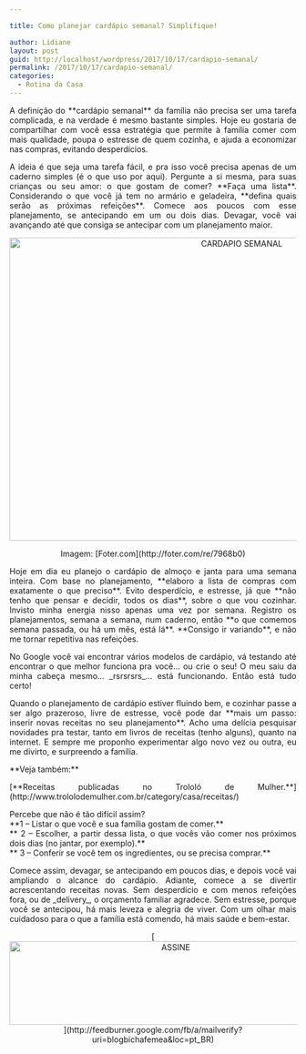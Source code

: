 ```yaml
---

title: Como planejar cardápio semanal? Simplifique!

author: Lidiane
layout: post
guid: http://localhost/wordpress/2017/10/17/cardapio-semanal/
permalink: /2017/10/17/cardapio-semanal/
categories:
  - Rotina da Casa
---
```

<p align="justify">
  A definição do **cardápio semanal** da família não precisa ser uma tarefa complicada, e na verdade é mesmo bastante simples. Hoje eu gostaria de compartilhar com você essa estratégia que permite à família comer com mais qualidade, poupa o estresse de quem cozinha, e ajuda a economizar nas compras, evitando desperdícios.
</p>

<p align="justify">
  A ideia é que seja uma tarefa fácil, e pra isso você precisa apenas de um caderno simples (é o que uso por aqui). Pergunte a si mesma, para suas crianças ou seu amor: o que gostam de comer? **Faça uma lista**. Considerando o que você já tem no armário e geladeira, **defina quais serão as próximas refeições**. Comece aos poucos com esse planejamento, se antecipando em um ou dois dias. Devagar, você vai avançando até que consiga se antecipar com um planejamento maior.
</p>

<p align="center">
  <img class="alignnone size-full wp-image-14274" src="http://www.trololodemulher.com.br/blog/wp-content/uploads/2017/10/CARDAPIO-SEMANAL.jpg" alt="CARDAPIO SEMANAL" width="800" height="533" />
</p>

<p align="center">
  Imagem: [Foter.com](http://foter.com/re/7968b0) 
</p>

<p align="justify">
  Hoje em dia eu planejo o cardápio de almoço e janta para uma semana inteira. Com base no planejamento, **elaboro a lista de compras com exatamente o que preciso**. Evito desperdício, e estresse, já que **não tenho que pensar e decidir, todos os dias**, sobre o que vou cozinhar. Invisto minha energia nisso apenas uma vez por semana. Registro os planejamentos, semana a semana, num caderno, então **o que comemos semana passada, ou há um mês, está lá**. **Consigo ir variando**, e não me tornar repetitiva nas refeições.
</p>

<p align="justify">
  No Google você vai encontrar vários modelos de cardápio, vá testando até encontrar o que melhor funciona pra você&#8230; ou crie o seu! O meu saiu da minha cabeça mesmo&#8230; _rsrsrsrs_&#8230; está funcionando. Então está tudo certo!
</p>

<p align="justify">
  Quando o planejamento de cardápio estiver fluindo bem, e cozinhar passe a ser algo prazeroso, livre de estresse, você pode dar **mais um passo: inserir novas receitas no seu planejamento**. Acho uma delícia pesquisar novidades pra testar, tanto em livros de receitas (tenho alguns), quanto na internet. E sempre me proponho experimentar algo novo vez ou outra, eu me divirto, e surpreendo a família.
</p>

<p align="justify">
  **Veja também:**
</p>

<p align="justify">
  [**Receitas publicadas no Trololó de Mulher.**](http://www.trololodemulher.com.br/category/casa/receitas/) 
</p>

<p align="justify">
  Percebe que não é tão difícil assim?<br /> **1 &#8211; Listar o que você e sua família gostam de comer.**<br /> ** 2 &#8211; Escolher, a partir dessa lista, o que vocês vão comer nos próximos dois dias (no jantar, por exemplo).**<br /> ** 3 &#8211; Conferir se você tem os ingredientes, ou se precisa comprar.**
</p>

<p align="justify">
  Comece assim, devagar, se antecipando em poucos dias, e depois você vai ampliando o alcance do cardápio. Adiante, comece a se divertir acrescentando receitas novas. Sem desperdício e com menos refeições fora, ou de _delivery_, o orçamento familiar agradece. Sem estresse, porque você se antecipou, há mais leveza e alegria de viver. Com um olhar mais cuidadoso para o que a família está comendo, há mais saúde e bem-estar.
</p>

<p align="center">
  [<img class="alignnone size-full wp-image-14011" src="http://www.trololodemulher.com.br/blog/wp-content/uploads/2017/08/ASSINE.jpg" alt="ASSINE" width="568" height="147" />](http://feedburner.google.com/fb/a/mailverify?uri=blogbichafemea&loc=pt_BR) 
</p>

&nbsp;
